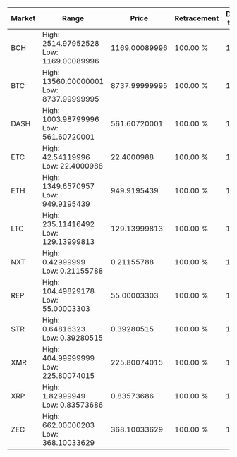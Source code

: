 | Market | Range | Price| Retracement | Doubles to 50% |
| --- | --- | --- | --- | --- |
| BCH | High: 2514.97952528<br />Low: 1169.00089996 | 1169.00089996 | 100.00 % | 1.58 |
| BTC | High: 13560.00000001<br />Low: 8737.99999995 | 8737.99999995 | 100.00 % | 1.28 |
| DASH | High: 1003.98799996<br />Low: 561.60720001 | 561.60720001 | 100.00 % | 1.39 |
| ETC | High: 42.54119996<br />Low: 22.4000988 | 22.4000988 | 100.00 % | 1.45 |
| ETH | High: 1349.6570957<br />Low: 949.9195439 | 949.9195439 | 100.00 % | 1.21 |
| LTC | High: 235.11416492<br />Low: 129.13999813 | 129.13999813 | 100.00 % | 1.41 |
| NXT | High: 0.42999999<br />Low: 0.21155788 | 0.21155788 | 100.00 % | 1.52 |
| REP | High: 104.49829178<br />Low: 55.00003303 | 55.00003303 | 100.00 % | 1.45 |
| STR | High: 0.64816323<br />Low: 0.39280515 | 0.39280515 | 100.00 % | 1.33 |
| XMR | High: 404.99999999<br />Low: 225.80074015 | 225.80074015 | 100.00 % | 1.40 |
| XRP | High: 1.82999949<br />Low: 0.83573686 | 0.83573686 | 100.00 % | 1.59 |
| ZEC | High: 662.00000203<br />Low: 368.10033629 | 368.10033629 | 100.00 % | 1.40 |
